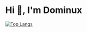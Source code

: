 <h1 align="left">Hi 👋, I'm Dominux</h1>

[![Top Langs](https://github-readme-stats.vercel.app/api/top-langs/?username=dominux&hide=html,css,scss,sass,less,dockerfile,shell,vue,javascript&langs_count=10)](https://github.com/anuraghazra/github-readme-stats)
